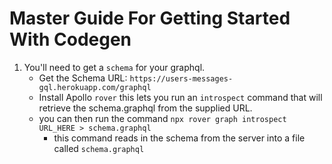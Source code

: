 # Master Guide For Getting Started With Codegen

1. You'll need to get a `schema` for your graphql.
    - Get the Schema URL: `https://users-messages-gql.herokuapp.com/graphql`
    - Install Apollo `rover` this lets you run an `introspect` command that will retrieve the schema.graphql from the supplied URL.
    - you can then run the command `npx rover graph introspect URL_HERE > schema.graphql`
        - this command reads in the schema from the server into a file called `schema.graphql`
